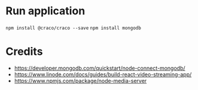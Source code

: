 # Run application
`npm install @craco/craco --save`
`npm install mongodb`

# Credits
- https://developer.mongodb.com/quickstart/node-connect-mongodb/
- https://www.linode.com/docs/guides/build-react-video-streaming-app/
- https://www.npmjs.com/package/node-media-server

